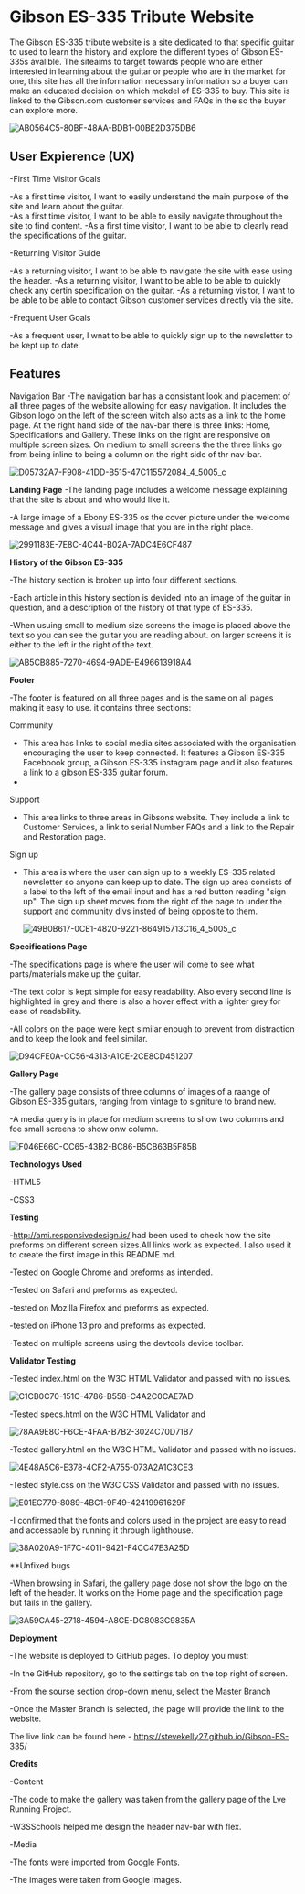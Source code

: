 # Gibson ES-335 Tribute Website

The Gibson ES-335 tribute website is a site dedicated to that specific guitar to used to learn the history and explore the different types of Gibson ES-335s avalible. 
The siteaims to target towards people who are either interested in learning about the guitar or people who are in the market for one, this site has all the information necessary information so a buyer can make an educated decision on which mokdel of ES-335 to buy.
This site is linked to the Gibson.com customer services and FAQs in the so the buyer can explore more.


![AB0564C5-80BF-48AA-BDB1-00BE2D375DB6](https://user-images.githubusercontent.com/93382818/160303350-5d9d9750-c353-4e2f-a409-2d18b2249201.jpeg)


## User Expierence (UX)

-First Time Visitor Goals
 
 -As a first time visitor, I want to easily understand the main purpose of the site and learn about the guitar.                                        
 -As a first time visitor, I want to be able to easily navigate  throughout the site to find content.
 -As a first time visitor, I want to be able to clearly read the specifications of the guitar.
  
-Returning Visitor Guide
 
-As a returning visitor, I want to be able to navigate the site with ease using the header.
-As a returning visitor, I want to be able to be able to quickly check any certin specification on the guitar.                                             -As a returning visitor, I want to be able to be able to contact Gibson customer services directly via the site.
  
-Frequent User Goals
  
-As a frequent user, I wnat to be able to quickly sign up to the newsletter to be kept up to date.


## Features

Navigation Bar
-The navigation bar has a consistant look and placement of all three pages of the website allowing for easy navigation. It includes the Gibson logo on the left of the screen witch also acts as a link to the home page. At the right hand side of the nav-bar there is three links: Home, Specifications and Gallery. These links on the right are responsive on multiple screen sizes. On medium to small screens the the three links go from being inline to being a column on the right side of thr nav-bar.
  
  ![D05732A7-F908-41DD-B515-47C115572084_4_5005_c](https://user-images.githubusercontent.com/93382818/160299596-a2db2342-672a-4d55-82a9-4a08aa236a4f.jpeg)
  
**Landing Page**
-The landing page includes a welcome message explaining that the site is about and who would like it. 

 -A large image of a Ebony ES-335 os the cover picture under the welcome message and gives a visual image that you are in the right place.
  
  ![2991183E-7E8C-4C44-B02A-7ADC4E6CF487](https://user-images.githubusercontent.com/93382818/160299835-8ddb3e25-9591-40e1-a0a2-21faccd95ade.jpeg)
  
 **History of the Gibson ES-335**
 
 -The history section is broken up into four different sections.
 
 -Each article in this history section is devided into an image of the guitar in question, and a description of the history of that type of ES-335.
 
 -When usuing small to medium size screens the image is placed above the text so you can see the guitar you are reading about. on larger screens it is    either to the left ir the right of the text.
  
  ![AB5CB885-7270-4694-9ADE-E496613918A4](https://user-images.githubusercontent.com/93382818/160300219-09ace5e6-9a05-4a65-a1de-1fffd1da5536.jpeg)

 **Footer**
 
 -The footer is featured on all three pages and is the same on all pages making it easy to use. it contains three sections:
 
 Community
 
 - This area has links to social media sites associated with the organisation encouraging the user to keep connected. It features a Gibson ES-335        Faceboook group, a Gibson ES-335 instagram page and it also features a link to a gibson ES-335 guitar forum.
 - 
 Support
 
 - This area links to three areas in Gibsons website. They include a link to Customer Services, a link to serial Number FAQs and a link to the Repair and Restoration page.
 
 Sign up
 
 - This area is where the user can sign up to a weekly ES-335 related newsletter so anyone can keep up to date. The sign up area consists of a label to the left of the email input and has a red button reading "sign up". The sign up sheet moves from the right of the page to under the support and community divs insted of being opposite to them. 
   
   ![49B0B617-0CE1-4820-9221-864915713C16_4_5005_c](https://user-images.githubusercontent.com/93382818/160300243-42f4c5ac-ad14-4bca-b0b0-ce0e54f86b13.jpeg)


**Specifications Page**

-The specifications page is where the user will come to see what parts/materials make up the guitar.

-The text color is kept simple for easy readability. Also every second line is highlighted in grey and there is also a hover effect with a lighter grey for ease of readability.

-All colors on the page were kept similar enough to prevent from distraction and to keep the look and feel similar.
  
  ![D94CFE0A-CC56-4313-A1CE-2CE8CD451207](https://user-images.githubusercontent.com/93382818/160300331-397b4556-6a07-4673-b516-2f7c5c7efe72.jpeg)

**Gallery Page**

-The gallery page consists of three columns of images of a raange of Gibson ES-335 guitars, ranging from vintage to signiture to brand new.

-A media query is in place for medium screens to show two columns and foe small screens to show onw column.
  
  ![F046E66C-CC65-43B2-BC86-B5CB63B5F85B](https://user-images.githubusercontent.com/93382818/160304349-e4cef65f-85fa-4e87-98ed-c60d817026aa.jpeg)
  
  
 **Technologys Used** 
 
  -HTML5
  
  -CSS3
  
   
**Testing** 

-http://ami.responsivedesign.is/ had been used to check how the site preforms on different screen sizes.All links work as expected. I also used it to create the first image in this README.md.
 
-Tested on Google Chrome and preforms as intended.
 
-Tested on Safari and preforms as expected.
 
-tested on Mozilla Firefox and preforms as expected.
 
-tested on iPhone 13 pro and preforms as expected.
 
-Tested on multiple screens using the devtools device toolbar.
 
**Validator Testing** 
 
-Tested index.html on the W3C HTML Validator and passed with no issues.
 
 
![C1CB0C70-151C-4786-B558-C4A2C0CAE7AD](https://user-images.githubusercontent.com/93382818/160364546-284fb12f-dd69-4034-b847-316c0b245d1e.jpeg)

 
-Tested specs.html on the W3C HTML Validator and 
 
 
![78AA9E8C-F6CE-4FAA-B7B2-3024C70D71B7](https://user-images.githubusercontent.com/93382818/160364704-4af8ef01-cc73-4a3a-b87e-2d1321539b09.jpeg)

 
-Tested gallery.html on the W3C HTML Validator and passed with no issues.
 
![4E48A5C6-E378-4CF2-A755-073A2A1C3CE3](https://user-images.githubusercontent.com/93382818/160364826-317f1569-b193-4bad-84f9-da0fdde702ae.jpeg) 
 
-Tested style.css on the W3C CSS Validator and passed with no issues.
  
  ![E01EC779-8089-4BC1-9F49-42419961629F](https://user-images.githubusercontent.com/93382818/160364970-47473a29-02be-4f51-9c96-14f16a82423e.jpeg)

-I confirmed that the fonts and colors used in the project are easy to read and accessable by running it through lighthouse.
 
 
  ![38A020A9-1F7C-4011-9421-F4CC47E3A25D](https://user-images.githubusercontent.com/93382818/160367750-7c6ddef5-1e4c-43ad-bcec-0c2525048aa8.jpeg)
  
**Unfixed bugs 
 
 -When browsing in Safari, the gallery page dose not show the logo on the left of the header. It works on the Home page and the specification page but fails in the gallery.
 
 
![3A59CA45-2718-4594-A8CE-DC8083C9835A](https://user-images.githubusercontent.com/93382818/160376359-74bc28b4-9527-4eaa-b7eb-5045bef264f4.jpeg)
  
  
**Deployment**

-The website is deployed to GitHub pages. To deploy you must:

 -In the GitHub repository, go to the settings tab on the top right of screen.
 
 -From the sourse section drop-down menu, select the Master Branch
 
 -Once the Master Branch is selected, the page will provide the link to the website.

The live link can be found here - https://stevekelly27.github.io/Gibson-ES-335/


**Credits**

-Content 

 -The code to make the gallery was taken from the gallery page of the Lve Running Project.
 
 -W3SSchools helped me design the header nav-bar with flex.
 
-Media

 -The fonts were imported from Google Fonts.
 
 -The images were taken from Google Images. 
 
 
  
